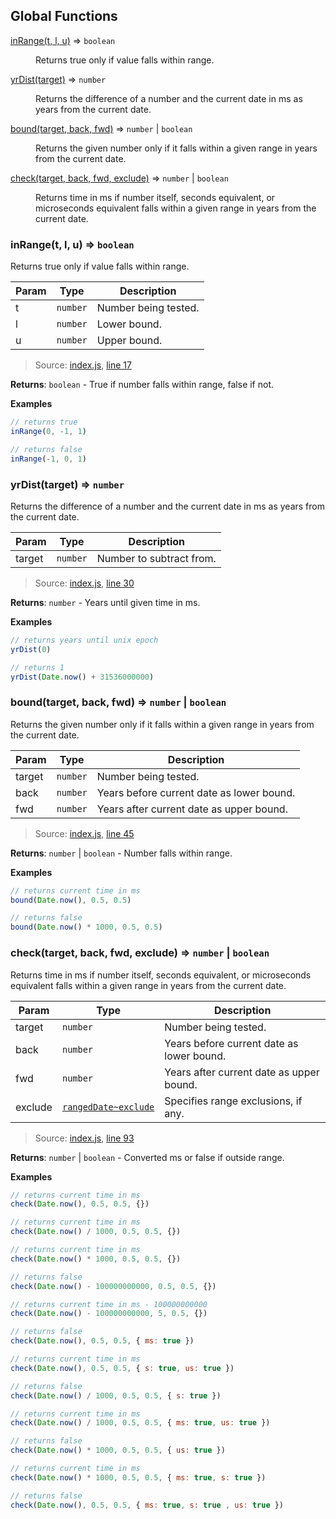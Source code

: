 ## Global Functions

<dl>
<dt><a href="#inRange">inRange(t, l, u)</a> ⇒ <code>boolean</code></dt>
<dd><p>Returns true only if value falls within range.</p>
</dd>
<dt><a href="#yrDist">yrDist(target)</a> ⇒ <code>number</code></dt>
<dd><p>Returns the difference of a number and the current date in ms as years from the current date.</p>
</dd>
<dt><a href="#bound">bound(target, back, fwd)</a> ⇒ <code>number</code> | <code>boolean</code></dt>
<dd><p>Returns the given number only if it falls within a given range in years from the current date.</p>
</dd>
<dt><a href="#check">check(target, back, fwd, exclude)</a> ⇒ <code>number</code> | <code>boolean</code></dt>
<dd><p>Returns time in ms if number itself, seconds equivalent, or microseconds equivalent falls within a given range in years from the current date.</p>
</dd>
</dl>

<a name="inRange"></a>

### inRange(t, l, u) ⇒ <code>boolean</code>
Returns true only if value falls within range.

| Param | Type | Description |
| --- | --- | --- |
| t | <code>number</code> | Number being tested. |
| l | <code>number</code> | Lower bound. |
| u | <code>number</code> | Upper bound. |

> Source: [index.js](https://github.com/jpcx/ranged-date/blob/master/index.js), [line 17](https://github.com/jpcx/ranged-date/blob/master/index.js#L17)

**Returns**: <code>boolean</code> - True if number falls within range, false if not.  

**Examples**  
```js
// returns true
inRange(0, -1, 1)

// returns false
inRange(-1, 0, 1)
```

<a name="yrDist"></a>

### yrDist(target) ⇒ <code>number</code>
Returns the difference of a number and the current date in ms as years from the current date.

| Param | Type | Description |
| --- | --- | --- |
| target | <code>number</code> | Number to subtract from. |

> Source: [index.js](https://github.com/jpcx/ranged-date/blob/master/index.js), [line 30](https://github.com/jpcx/ranged-date/blob/master/index.js#L30)

**Returns**: <code>number</code> - Years until given time in ms.  

**Examples**  
```js
// returns years until unix epoch
yrDist(0)

// returns 1
yrDist(Date.now() + 31536000000)
```

<a name="bound"></a>

### bound(target, back, fwd) ⇒ <code>number</code> \| <code>boolean</code>
Returns the given number only if it falls within a given range in years from the current date.

| Param | Type | Description |
| --- | --- | --- |
| target | <code>number</code> | Number being tested. |
| back | <code>number</code> | Years before current date as lower bound. |
| fwd | <code>number</code> | Years after current date as upper bound. |

> Source: [index.js](https://github.com/jpcx/ranged-date/blob/master/index.js), [line 45](https://github.com/jpcx/ranged-date/blob/master/index.js#L45)

**Returns**: <code>number</code> \| <code>boolean</code> - Number falls within range.  

**Examples**  
```js
// returns current time in ms
bound(Date.now(), 0.5, 0.5)

// returns false
bound(Date.now() * 1000, 0.5, 0.5)
```

<a name="check"></a>

### check(target, back, fwd, exclude) ⇒ <code>number</code> \| <code>boolean</code>
Returns time in ms if number itself, seconds equivalent, or microseconds equivalent falls within a given range in years from the current date.

| Param | Type | Description |
| --- | --- | --- |
| target | <code>number</code> | Number being tested. |
| back | <code>number</code> | Years before current date as lower bound. |
| fwd | <code>number</code> | Years after current date as upper bound. |
| exclude | <code><a href="https://github.com/jpcx/ranged-date/blob/master/docs/API.md#rangedDate~exclude">rangedDate~exclude</a></code> | Specifies range exclusions, if any. |

> Source: [index.js](https://github.com/jpcx/ranged-date/blob/master/index.js), [line 93](https://github.com/jpcx/ranged-date/blob/master/index.js#L93)

**Returns**: <code>number</code> \| <code>boolean</code> - Converted ms or false if outside range.  

**Examples**  
```js
// returns current time in ms
check(Date.now(), 0.5, 0.5, {})

// returns current time in ms
check(Date.now() / 1000, 0.5, 0.5, {})

// returns current time in ms
check(Date.now() * 1000, 0.5, 0.5, {})

// returns false
check(Date.now() - 100000000000, 0.5, 0.5, {})

// returns current time in ms - 100000000000
check(Date.now() - 100000000000, 5, 0.5, {})

// returns false
check(Date.now(), 0.5, 0.5, { ms: true })

// returns current time in ms
check(Date.now(), 0.5, 0.5, { s: true, us: true })

// returns false
check(Date.now() / 1000, 0.5, 0.5, { s: true })

// returns current time in ms
check(Date.now() / 1000, 0.5, 0.5, { ms: true, us: true })

// returns false
check(Date.now() * 1000, 0.5, 0.5, { us: true })

// returns current time in ms
check(Date.now() * 1000, 0.5, 0.5, { ms: true, s: true })

// returns false
check(Date.now(), 0.5, 0.5, { ms: true, s: true , us: true })
```

